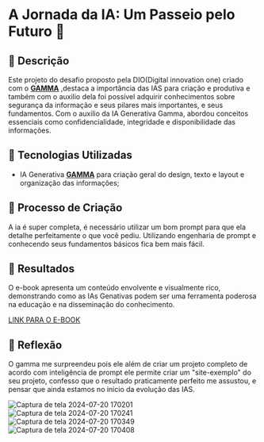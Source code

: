 # A Jornada da IA: Um Passeio pelo Futuro 🌌

## 📒 Descrição
Este projeto do desafio proposto pela DIO(Digital innovation one) criado com o **[GAMMA](https://gamma.app/)** ,destaca a importância das IAS para criação e produtiva e também com o auxilio dela foi possível
adquirir conhecimentos sobre segurança da informação e seus pilares mais importantes, e seus fundamentos.
Com o auxilio da IA Generativa Gamma, abordou conceitos essenciais como confidencialidade, integridade e disponibilidade das informações.

## 🤖 Tecnologias Utilizadas
- IA Generativa **[GAMMA](https://gamma.app/)** para criação geral do design, texto e layout e organização das informações;


## 🧐 Processo de Criação
A ia é super completa, é necessário utilizar um bom prompt para que ela detalhe perfeitamente o que você pediu.
Utilizando engenharia de prompt e conhecendo seus fundamentos básicos fica bem mais fácil.

## 🚀 Resultados
O e-book apresenta um conteúdo envolvente e visualmente rico, demonstrando como as IAs Genativas podem ser uma ferramenta poderosa na educação e na disseminação do conhecimento.

[LINK PARA O E-BOOK](https://github.com/user-attachments/files/16322165/Introducao-a-seguranca-da-informacao.pdf)

## 💭 Reflexão
O gamma me surpreendeu pois ele além de criar um projeto completo de acordo com inteligência de prompt ele permite criar um "site-exemplo" do seu projeto,
confesso que o resultado praticamente perfeito me assustou, e pensar que ainda estamos no inicio da evolução das IAS.


![Captura de tela 2024-07-20 170201](https://github.com/user-attachments/assets/82f7a138-b1ed-4738-823e-c2a02eb9838a)
![Captura de tela 2024-07-20 170241](https://github.com/user-attachments/assets/48803d2a-884c-4821-83cb-a4d5aae523b2) 
![Captura de tela 2024-07-20 170349](https://github.com/user-attachments/assets/7090844d-6d1d-421f-bab5-50d00901b99d) 
![Captura de tela 2024-07-20 170408](https://github.com/user-attachments/assets/cb3d5c1a-208e-4867-8ba7-d3518361ebbe) 
